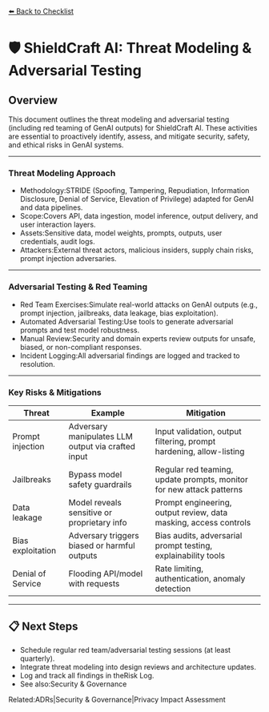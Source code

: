 [⬅️ Back to Checklist](./checklist.md) <!-- BROKEN LINK -->

# 🛡️ ShieldCraft AI: Threat Modeling & Adversarial Testing

## Overview
This document outlines the threat modeling and adversarial testing (including red teaming of GenAI outputs) for ShieldCraft AI. These activities are essential to proactively identify, assess, and mitigate security, safety, and ethical risks in GenAI systems.

---

### Threat Modeling Approach

* Methodology:STRIDE (Spoofing, Tampering, Repudiation, Information Disclosure, Denial of Service, Elevation of Privilege) adapted for GenAI and data pipelines.
* Scope:Covers API, data ingestion, model inference, output delivery, and user interaction layers.
* Assets:Sensitive data, model weights, prompts, outputs, user credentials, audit logs.
* Attackers:External threat actors, malicious insiders, supply chain risks, prompt injection adversaries.

---

### Adversarial Testing & Red Teaming

* Red Team Exercises:Simulate real-world attacks on GenAI outputs (e.g., prompt injection, jailbreaks, data leakage, bias exploitation).
* Automated Adversarial Testing:Use tools to generate adversarial prompts and test model robustness.
* Manual Review:Security and domain experts review outputs for unsafe, biased, or non-compliant responses.
* Incident Logging:All adversarial findings are logged and tracked to resolution.

---

### Key Risks & Mitigations

| Threat | Example | Mitigation |
| --- | --- | --- |
| Prompt injection | Adversary manipulates LLM output via crafted input | Input validation, output filtering, prompt hardening, allow-listing |
| Jailbreaks | Bypass model safety guardrails | Regular red teaming, update prompts, monitor for new attack patterns |
| Data leakage | Model reveals sensitive or proprietary info | Prompt engineering, output review, data masking, access controls |
| Bias exploitation | Adversary triggers biased or harmful outputs | Bias audits, adversarial prompt testing, explainability tools |
| Denial of Service | Flooding API/model with requests | Rate limiting, authentication, anomaly detection |

---

## 📋 Next Steps

* Schedule regular red team/adversarial testing sessions (at least quarterly).
* Integrate threat modeling into design reviews and architecture updates.
* Log and track all findings in theRisk Log.
* See also:Security & Governance

Related:ADRs|Security & Governance|Privacy Impact Assessment

<!-- Unhandled tags: em, li -->

<!-- Broken links detected: ./checklist.md -->